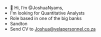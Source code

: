 - 👋 Hi, I’m @JoshuaNyams,
- I'm looking for Quantitative Analysts
- Role based in one of the big banks
- Sandton
- Send CV to Joshua@velapersonnel.co.za

<!---
JoshuaNyams/JoshuaNyams is a ✨ special ✨ repository because its `README.md` (this file) appears on your GitHub profile.
You can click the Preview link to take a look at your changes.
--->

